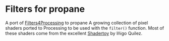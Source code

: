 Filters for propane
==================
A port of [Filters4Processing][] to propane
A growing collection of pixel shaders ported to Processing to be used with the `filter()` function. Most of these shaders come from the excellent [Shadertoy](https://www.shadertoy.com) by Iñigo Quilez.

[Filters4Processing]:https://github.com/SableRaf/Filters4Processing
